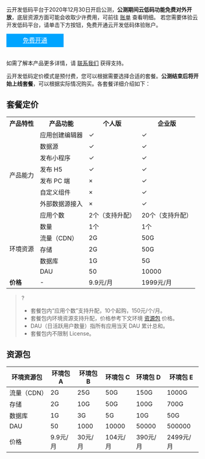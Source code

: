 云开发低码平台于2020年12月30日开启公测，**公测期间云低码功能免费对外开放**，底层资源方面可能会收取少许费用，可前往 [账单](https://console.cloud.tencent.com/expense/bill/overview) 查看明细。
若您需要体验云开发低码平台，请单击下方按钮，免费开通云开发低码体验账户。

<div style="background-color:#00A4FF; width: 150px; height: 35px; line-height:35px; text-align:center;"><a href="https://console.cloud.tencent.com/lowcode/app/index" target="_blank"  style="color: white; font-size:16px;">免费开通</a></div>
</br>


如需了解本产品更多详情，请 [联系我们](https://cloud.tencent.com/act/event/connect-service)  获得支持。


云开发低码定价模式是预付费，您可以根据需要选择合适的套餐。**公测结束后将开始上线套餐**，可以根据实际情况购买。各套餐详细介绍如下：

## 套餐定价




<table>
   <tr>
      <th>产品特性</th>
      <th>产品功能</th>
      <th>个人版</th>
      <th>企业版</th>
   </tr>
   <tr>
      <td rowspan="8">产品能力</td>
      <td>应用创建编辑器</td>
      <td>&#10003;</td>
      <td>&#10003;</td>
   </tr>
   <tr>
      <td>数据源</td>
      <td>&#10003;</td>
      <td>&#10003;</td>
   </tr>
   <tr>
      <td>发布小程序</td>
      <td>&#10003;</td>
      <td>&#10003;</td>
   </tr>
   <tr>
      <td>发布 H5</td>
      <td>&#10003;</td>
      <td>&#10003;</td>
   </tr>
   <tr>
      <td>发布 PC 端</td>
      <td>×</td>
      <td>&#10003;</td>
   </tr>
   <tr>
      <td>自定义组件</td>
      <td>×</td>
      <td>&#10003;</td>
   </tr>
   <tr>
      <td>外部数据源接入</td>
      <td>×</td>
      <td>&#10003;</td>
   </tr>
   <tr>
      <td>应用个数</td>
      <td>2个（支持升配）</td>
      <td>20个（支持升配）</td>
   </tr>
   <tr>
      <td rowspan="5">环境资源</td>
      <td>数量</td>
      <td>1个</td>
      <td>1个</td>
   </tr>
   <tr>
      <td>流量（CDN）</td>
      <td>2G</td>
      <td>50G</td>
   </tr>
   <tr>
      <td>存储</td>
      <td>2G</td>
      <td>50G</td>
   </tr>
   <tr>
      <td>数据库</td>
      <td>1G</td>
      <td>5G</td>
   </tr>
   <tr>
      <td>DAU</td>
      <td>50</td>
      <td>10000</td>
   </tr>
   <tr>
	 <td><b>价格</b></td>
      <td>-</td>
      <td>9.9元/月</td>
      <td>1999元/月</td>
   </tr>
</table>




>?
>- 套餐包内“应用个数”支持升配，10个起购，150元/个/月。
>- 套餐包内环境资源支持升配，价格参考下文环境 [资源包](#resourcepack) 价格。
>- DAU（日活跃用户数量）指所有应用当天 DAU 累计总和。
>- 套餐包内不限制 License。






## 资源包[](id:resourcepack)



| 环境资源包  | 环境包 A      | 环境包 B        | 环境包 C      | 环境包 D      | 环境包 E       |
| ----------- | ------------ | -------------- | ------------ | ------------ | ------------- |
| 流量（CDN） | 2G           | 25G            | 50G          | 150G         | 1000G         |
| 存储        | 2G           | 10G            | 50G          | 100G         | 700G          |
| 数据库      | 1G           | 3G             | 5G           | 10G          | 50G           |
| DAU         | 50 | 1000 | 10000 | 50000 | 500000 |
| 价格        | 9.9元/月     | 30元/月        | 104元/月     | 390元/月     | 2499元/月     |
